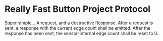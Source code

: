# Really Fast Button Project Protocol

Super simple... A request, and a destructive Response.
After a request is sent, a response with the current edge count shall be emitted.
After the response has been sent, the sensor-internal edge count shall be reset to 0.